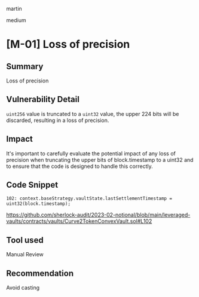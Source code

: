 martin

medium

# [M-01] Loss of precision

## Summary

Loss of precision

## Vulnerability Detail

`uint256` value is truncated to a `uint32` value, the upper 224 bits will be discarded, resulting in a loss of precision.

## Impact

It's important to carefully evaluate the potential impact of any loss of precision when truncating the upper bits of block.timestamp to a uint32 and to ensure that the code is designed to handle this correctly.

## Code Snippet

```solidity
102: context.baseStrategy.vaultState.lastSettlementTimestamp = uint32(block.timestamp);
```

https://github.com/sherlock-audit/2023-02-notional/blob/main/leveraged-vaults/contracts/vaults/Curve2TokenConvexVault.sol#L102

## Tool used

Manual Review

## Recommendation

Avoid casting
